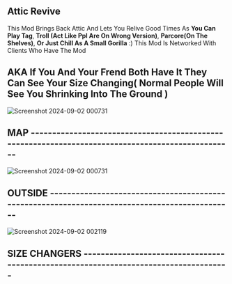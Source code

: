 ## Attic Revive

This Mod Brings Back Attic And Lets You Relive Good Times As **You Can Play Tag**, **Troll (Act Like Ppl Are On Wrong Version)**, **Parcore(On The Shelves)**, **Or Just Chill As A Small Gorilla** :)
This Mod Is Networked With Clients Who Have The Mod
## AKA If You And Your Frend Both Have It They Can See Your Size Changing( Normal People Will See You Shrinking Into The Ground )
![Screenshot 2024-09-02 000731](https://github.com/user-attachments/assets/eece2cc5-244d-4ba8-b1d6-7a0334f218a4)
## MAP --------------------------------------------------------------------------------------------------
![Screenshot 2024-09-02 000731](https://github.com/user-attachments/assets/84feaf25-da8f-4980-be92-98e0aa5c85ca)
## OUTSIDE ----------------------------------------------------------------------------------------------
![Screenshot 2024-09-02 002119](https://github.com/user-attachments/assets/1f65123e-f2fb-468b-b422-03b03b0d8bc2)
## SIZE CHANGERS -------------------------------------------------------------------------------------
